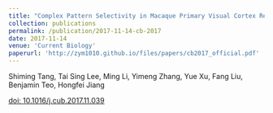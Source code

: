 ```yaml
---
title: "Complex Pattern Selectivity in Macaque Primary Visual Cortex Revealed by Large-Scale Two-Photon Imaging"
collection: publications
permalink: /publication/2017-11-14-cb-2017
date: 2017-11-14
venue: 'Current Biology'
paperurl: 'http://zym1010.github.io/files/papers/cb2017_official.pdf'
---
```


Shiming Tang, Tai Sing Lee, Ming Li, Yimeng Zhang, Yue Xu, Fang Liu, Benjamin Teo, Hongfei Jiang

[doi: 10.1016/j.cub.2017.11.039](https://doi.org/10.1016/j.cub.2017.11.039)
